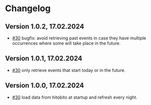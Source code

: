 # Changelog

## Version 1.0.2, 17.02.2024

* [#30](https://github.com/cevi/event-overview-cevidb/issues/30) bugfix: avoid retrieving past events in case they have multiple occurrences where some will take place in the future.


## Version 1.0.1, 17.02.2024

* [#30](https://github.com/cevi/event-overview-cevidb/issues/30) only retrieve events that start today or in the future.

## Version 1.0.0, 17.02.2024

* [#30](https://github.com/cevi/event-overview-cevidb/issues/30) load data from hitobito at startup and refresh every night.